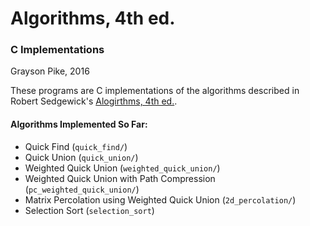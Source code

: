 # Algorithms, 4th ed.
### C Implementations

Grayson Pike, 2016

These programs are C implementations of the algorithms described in Robert Sedgewick's [Alogirthms, 4th ed.](http://algs4.cs.princeton.edu/home/).

#### Algorithms Implemented So Far:

*  Quick Find (`quick_find/`)
*  Quick Union (`quick_union/`)
*  Weighted Quick Union (`weighted_quick_union/`)
*  Weighted Quick Union with Path Compression (`pc_weighted_quick_union/`)
*  Matrix Percolation using Weighted Quick Union (`2d_percolation/`)
*  Selection Sort (`selection_sort`)
